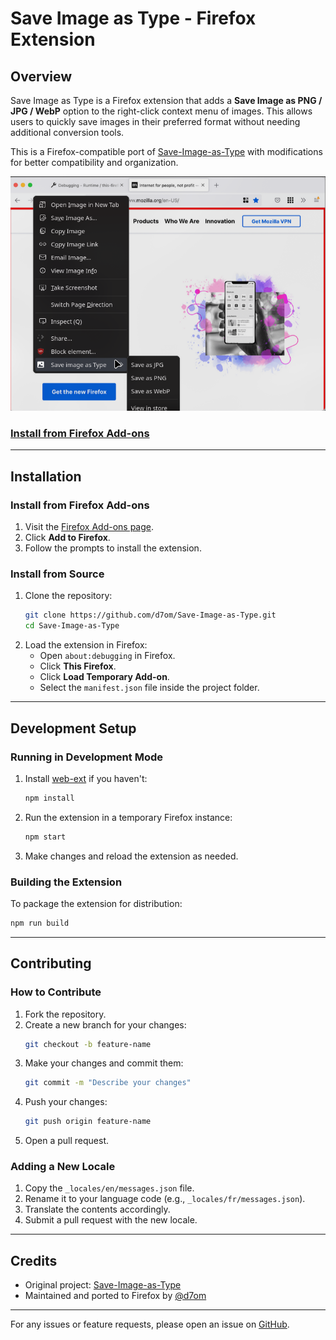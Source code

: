 
# Save Image as Type - Firefox Extension

## Overview
Save Image as Type is a Firefox extension that adds a **Save Image as PNG / JPG / WebP** option to the right-click context menu of images. This allows users to quickly save images in their preferred format without needing additional conversion tools.

This is a Firefox-compatible port of [Save-Image-as-Type](https://github.com/image4tools/Save-Image-as-Type) with modifications for better compatibility and organization.

![Screenshot of Save-Image-as-Type](siat-screenshot.png)

### [Install from Firefox Add-ons](https://addons.mozilla.org/firefox/addon/siat/)

---

## Installation
### Install from Firefox Add-ons
1. Visit the [Firefox Add-ons page](https://addons.mozilla.org/firefox/addon/siat/).
2. Click **Add to Firefox**.
3. Follow the prompts to install the extension.

### Install from Source
1. Clone the repository:
   ```sh
   git clone https://github.com/d7om/Save-Image-as-Type.git
   cd Save-Image-as-Type
   ```
2. Load the extension in Firefox:
   - Open `about:debugging` in Firefox.
   - Click **This Firefox**.
   - Click **Load Temporary Add-on**.
   - Select the `manifest.json` file inside the project folder.

---

## Development Setup
### Running in Development Mode
1. Install [web-ext](https://github.com/mozilla/web-ext) if you haven't:
   ```sh
   npm install
   ```
2. Run the extension in a temporary Firefox instance:
   ```sh
   npm start
   ```
3. Make changes and reload the extension as needed.

### Building the Extension
To package the extension for distribution:
```sh
npm run build
```

---

## Contributing
### How to Contribute
1. Fork the repository.
2. Create a new branch for your changes:
   ```sh
   git checkout -b feature-name
   ```
3. Make your changes and commit them:
   ```sh
   git commit -m "Describe your changes"
   ```
4. Push your changes:
   ```sh
   git push origin feature-name
   ```
5. Open a pull request.

### Adding a New Locale
1. Copy the `_locales/en/messages.json` file.
2. Rename it to your language code (e.g., `_locales/fr/messages.json`).
3. Translate the contents accordingly.
4. Submit a pull request with the new locale.

---

## Credits
- Original project: [Save-Image-as-Type](https://github.com/image4tools/Save-Image-as-Type)
- Maintained and ported to Firefox by [@d7om](https://github.com/d7om)

---

For any issues or feature requests, please open an issue on [GitHub](https://github.com/d7om/Save-Image-as-Type/issues).


